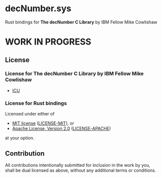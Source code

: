 # decNumber.sys

Rust bindings for **The decNumber C Library** by IBM Fellow Mike Cowlishaw

# WORK IN PROGRESS

## License

### License for The decNumber C Library by IBM Fellow Mike Cowlishaw

- [ICU](decNumber-icu-368/ICU-license.html)

### License for Rust bindings

Licensed under either of

- [MIT license](https://opensource.org/licenses/MIT) ([LICENSE-MIT](LICENSE-MIT)), or
- [Apache License, Version 2.0](https://www.apache.org/licenses/LICENSE-2.0) ([LICENSE-APACHE](LICENSE-APACHE))

at your option.

## Contribution

All contributions intentionally submitted for inclusion in the work by you,
shall be dual licensed as above, without any additional terms or conditions.
